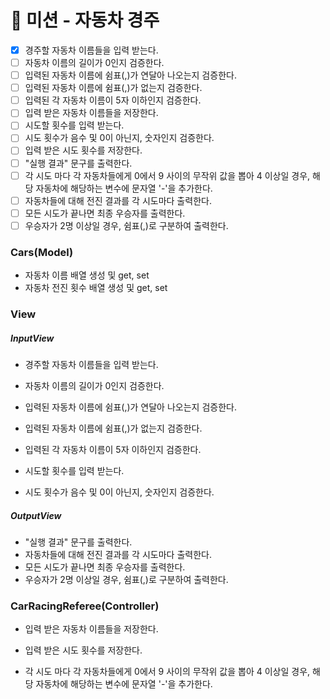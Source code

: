 # 🚖 미션 - 자동차 경주

- [x] 경주할 자동차 이름들을 입력 받는다.
- [ ] 자동차 이름의 길이가 0인지 검증한다.
- [ ] 입력된 자동차 이름에 쉼표(,)가 연달아 나오는지 검증한다.
- [ ] 입력된 자동차 이름에 쉼표(,)가 없는지 검증한다.
- [ ] 입력된 각 자동차 이름이 5자 이하인지 검증한다.
- [ ] 입력 받은 자동차 이름들을 저장한다.
- [ ] 시도할 횟수를 입력 받는다.
- [ ] 시도 횟수가 음수 및 0이 아닌지, 숫자인지 검증한다.
- [ ] 입력 받은 시도 횟수를 저장한다.
- [ ] "실행 결과" 문구를 출력한다.
- [ ] 각 시도 마다 각 자동차들에게 0에서 9 사이의 무작위 값을 뽑아 4 이상일 경우, 해당 자동차에 해당하는 변수에 문자열 '-'을 추가한다.
- [ ] 자동차들에 대해 전진 결과를 각 시도마다 출력한다.
- [ ] 모든 시도가 끝나면 최종 우승자를 출력한다.
- [ ] 우승자가 2명 이상일 경우, 쉼표(,)로 구분하여 출력한다.

### Cars(Model)

- 자동차 이름 배열 생성 및 get, set
- 자동차 전진 횟수 배열 생성 및 get, set

### View

##### InputView

- 경주할 자동차 이름들을 입력 받는다.
- 자동차 이름의 길이가 0인지 검증한다.
- 입력된 자동차 이름에 쉼표(,)가 연달아 나오는지 검증한다.
- 입력된 자동차 이름에 쉼표(,)가 없는지 검증한다.
- 입력된 각 자동차 이름이 5자 이하인지 검증한다.

- 시도할 횟수를 입력 받는다.
- 시도 횟수가 음수 및 0이 아닌지, 숫자인지 검증한다.

##### OutputView

- "실행 결과" 문구를 출력한다.
- 자동차들에 대해 전진 결과를 각 시도마다 출력한다.
- 모든 시도가 끝나면 최종 우승자를 출력한다.
- 우승자가 2명 이상일 경우, 쉼표(,)로 구분하여 출력한다.

### CarRacingReferee(Controller)

- 입력 받은 자동차 이름들을 저장한다.
- 입력 받은 시도 횟수를 저장한다.

- 각 시도 마다 각 자동차들에게 0에서 9 사이의 무작위 값을 뽑아 4 이상일 경우, 해당 자동차에 해당하는 변수에 문자열 '-'을 추가한다.
